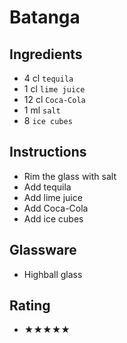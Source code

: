# Batanga

## Ingredients
- 4 cl `tequila`
- 1 cl `lime juice`
- 12 cl `Coca-Cola`
- 1 ml `salt`
- 8 `ice cubes`

## Instructions
- Rim the glass with salt
- Add tequila
- Add lime juice
- Add Coca-Cola
- Add ice cubes

## Glassware
- Highball glass

## Rating
- ★★★★★